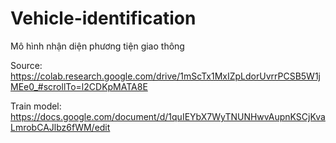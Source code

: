 # Vehicle-identification
Mô hình nhận diện phương tiện giao thông

Source: https://colab.research.google.com/drive/1mScTx1MxIZpLdorUvrrPCSB5W1jMEe0_#scrollTo=l2CDKpMATA8E

Train model: https://docs.google.com/document/d/1quIEYbX7WyTNUNHwvAupnKSCjKvaLmrobCAJlbz6fWM/edit
